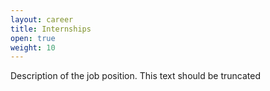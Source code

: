 ```yaml
---
layout: career
title: Internships
open: true
weight: 10
---
```


Description of the job position. This text should be truncated